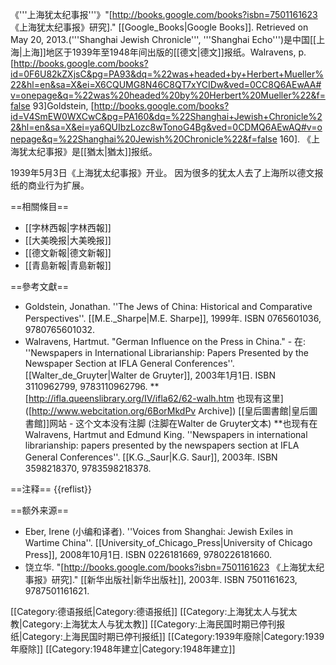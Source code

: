 《'''上海犹太纪事报'''》<ref>"[http://books.google.com/books?isbn=7501161623 《上海犹太纪事报》研究]." [[Google_Books|Google Books]]. Retrieved on May 20, 2013.</ref>('''Shanghai Jewish Chronicle''', '''Shanghai Echo''')是中国[[上海|上海]]地区于1939年至1948年间出版的[[德文|德文]]报纸。<ref name=Walravens93>Walravens, p. [http://books.google.com/books?id=0F6U82kZXjsC&pg=PA93&dq=%22was+headed+by+Herbert+Mueller%22&hl=en&sa=X&ei=X6CQUMG8N46C8QT7xYCIDw&ved=0CC8Q6AEwAA#v=onepage&q=%22was%20headed%20by%20Herbert%20Mueller%22&f=false 93]</ref><ref name=Goldstein160>Goldstein, [http://books.google.com/books?id=V4SmEW0WXCwC&pg=PA160&dq=%22Shanghai+Jewish+Chronicle%22&hl=en&sa=X&ei=ya6QUIbzLozc8wTonoG4Bg&ved=0CDMQ6AEwAQ#v=onepage&q=%22Shanghai%20Jewish%20Chronicle%22&f=false 160].</ref> 《上海犹太纪事报》是[[猶太|猶太]]报纸。 

1939年5月3日《上海犹太纪事报》开业。 因为很多的犹太人去了上海所以德文报纸的商业行为扩展。<ref name=Walravens93/>

==相關條目==
* [[字林西報|字林西報]]<!--Shanghai foreign papers-->
* [[大美晚报|大美晚报]]
* [[德文新報|德文新報]]<!--German papers-->
* [[青島新報|青島新報]]

==參考文獻==
* Goldstein, Jonathan. ''The Jews of China: Historical and Comparative Perspectives''. [[M.E._Sharpe|M.E. Sharpe]], 1999年. ISBN 0765601036, 9780765601032.
* Walravens, Hartmut. "German Influence on the Press in China." - 在: ''Newspapers in International Librarianship: Papers Presented by the Newspaper Section at IFLA General Conferences''. [[Walter_de_Gruyter|Walter de Gruyter]], 2003年1月1日. ISBN 3110962799, 9783110962796.
**[http://ifla.queenslibrary.org/IV/ifla62/62-walh.htm 也现有这里] ([http://www.webcitation.org/6BorMkdPv Archive]) [[皇后圖書館|皇后圖書館]]网站 - 这个文本没有注脚 (注脚在Walter de Gruyter文本)
**也现有在 Walravens, Hartmut and Edmund King. ''Newspapers in international librarianship: papers presented by the newspapers section at IFLA General Conferences''. [[K.G._Saur|K.G. Saur]], 2003年. ISBN  3598218370, 9783598218378.

==注释==
{{reflist}}

==额外来源==
* Eber, Irene (小编和译者). ''Voices from Shanghai: Jewish Exiles in Wartime China''. [[University_of_Chicago_Press|University of Chicago Press]], 2008年10月1日. ISBN 0226181669, 9780226181660.
* 饶立华. "[http://books.google.com/books?isbn=7501161623 《上海犹太纪事报》研究]." [[新华出版社|新华出版社]], 2003年. ISBN 7501161623, 9787501161621.

[[Category:德语报纸|Category:德语报纸]]
[[Category:上海犹太人与犹太教|Category:上海犹太人与犹太教]]
[[Category:上海民国时期已停刊报纸|Category:上海民国时期已停刊报纸]]
[[Category:1939年廢除|Category:1939年廢除]]
[[Category:1948年建立|Category:1948年建立]]